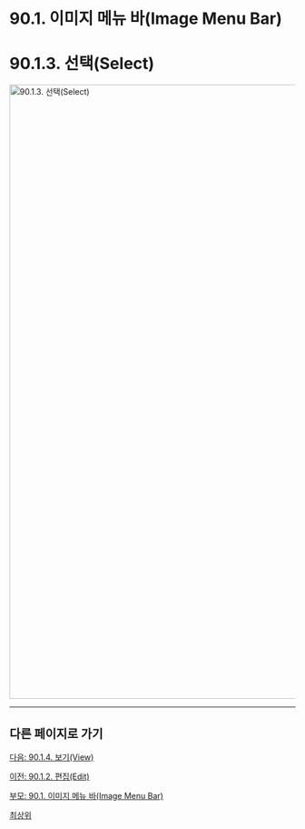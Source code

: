 # 90.1. 이미지 메뉴 바(Image Menu Bar)
# 90.1.3. 선택(Select)

<img width="1080" alt="90.1.3. 선택(Select)" environment="MacOS:Sonoma 14.2.1 GIMP 2.10.36" src="https://github.com/wonder13662/gimp/assets/15767104/752b4ef7-9216-4e89-968e-319c4994fff3">

***

## 다른 페이지로 가기

[다음: 90.1.4. 보기(View)](./90-01-04-view.md)

[이전: 90.1.2. 편집(Edit)](./90-01-02-edit.md)

[부모: 90.1. 이미지 메뉴 바(Image Menu Bar)](./90-01-00-image-menu-bar.md)

[최상위](./00-home.md)
